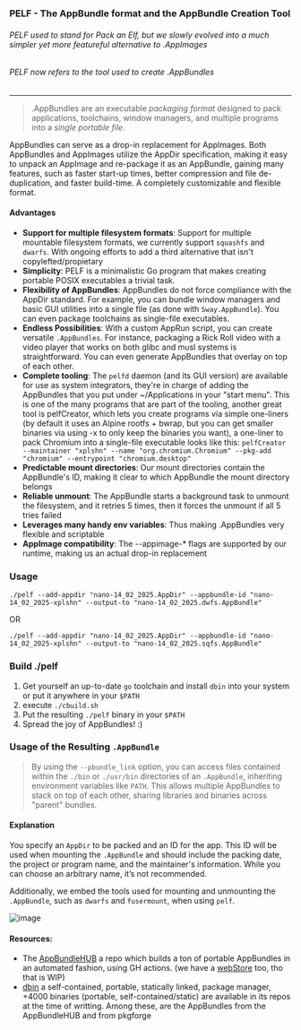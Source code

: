 ### PELF - The AppBundle format and the AppBundle Creation Tool
###### PELF used to stand for Pack an Elf, but we slowly evolved into a much simpler yet more featureful alternative to .AppImages
###### PELF now refers to the tool used to create .AppBundles

---

> .AppBundles are an executable *packaging format* designed to pack applications, toolchains, window managers, and multiple programs into a *single portable file*.

AppBundles can serve as a drop-in replacement for AppImages. Both AppBundles and AppImages utilize the AppDir specification, making it easy to unpack an AppImage and re-package it as an AppBundle, gaining many features, such as faster start-up times, better compression and file de-duplication, and faster build-time. A completely customizable and flexible format.

#### Advantages
- **Support for multiple filesystem formats**: Support for multiple mountable filesystem formats, we currently support `squashfs` and `dwarfs`. With ongoing efforts to add a third alternative that isn't copylefted/propietary
- **Simplicity**: PELF is a minimalistic Go program that makes creating portable POSIX executables a trivial task.
- **Flexibility of AppBundles**: AppBundles do not force compliance with the AppDir standard. For example, you can bundle window managers and basic GUI utilities into a single file (as done with `Sway.AppBundle`). You can even package toolchains as single-file executables.
- **Endless Possibilities**: With a custom AppRun script, you can create versatile `.AppBundles`. For instance, packaging a Rick Roll video with a video player that works on both glibc and musl systems is straightforward. You can even generate AppBundles that overlay on top of each other.
- **Complete tooling**: The `pelfd` daemon (and its GUI version) are available for use as system integrators, they're in charge of adding the AppBundles that you put under ~/Applications in your "start menu". This is one of the many programs that are part of the tooling, another great tool is pelfCreator, which lets you create programs via simple one-liners (by default it uses an Alpine rootfs + bwrap, but you can get smaller binaries via using -x to only keep the binaries you want), a one-liner to pack Chromium into a single-file executable looks like this: `pelfCreator --maintainer "xplshn" --name "org.chromium.Chromium" --pkg-add "chromium" --entrypoint "chromium.desktop"`
- **Predictable mount directories**: Our mount directories contain the AppBundle's ID, making it clear to which AppBundle the mount directory belongs
- **Reliable unmount**: The AppBundle starts a background task to unmount the filesystem, and it retries 5 times, then it forces the unmount if all 5 tries failed
- **Leverages many handy env variables**: Thus making .AppBundles very flexible and scriptable 
- **AppImage compatibility**: The --appimage-* flags are supported by our runtime, making us an actual drop-in replacement

### Usage
```
./pelf --add-appdir "nano-14_02_2025.AppDir" --appbundle-id "nano-14_02_2025-xplshn" --output-to "nano-14_02_2025.dwfs.AppBundle"
```
OR
```
./pelf --add-appdir "nano-14_02_2025.AppDir" --appbundle-id "nano-14_02_2025-xplshn" --output-to "nano-14_02_2025.sqfs.AppBundle"
```

### Build ./pelf
1. Get yourself an up-to-date `go` toolchain and install `dbin` into your system or put it anywhere in your `$PATH`
2. execute `./cbuild.sh`
3. Put the resulting `./pelf` binary in your `$PATH`
4. Spread the joy of AppBundles! :)

### Usage of the Resulting `.AppBundle`
> By using the `--pbundle_link` option, you can access files contained within the `./bin` or `./usr/bin` directories of an `.AppBundle`, inheriting environment variables like `PATH`. This allows multiple AppBundles to stack on top of each other, sharing libraries and binaries across "parent" bundles.

#### Explanation
You specify an `AppDir` to be packed and an ID for the app. This ID will be used when mounting the `.AppBundle` and should include the packing date, the project or program name, and the maintainer's information. While you can choose an arbitrary name, it’s not recommended.

Additionally, we embed the tools used for mounting and unmounting the `.AppBundle`, such as `dwarfs` and `fusermount`, when using `pelf`.

![image](https://github.com/user-attachments/assets/f4459934-a5b6-4717-8299-86b56dc0cf48)


#### Resources:
- The [AppBundleHUB](https://github.com/xplshn/AppBundleHUB) a repo which builds a ton of portable AppBundles in an automated fashion, using GH actions. (we have a [webStore](https://xplshn.github.io/AppBundleHUB) too, tho that is WIP)
- [dbin](https://github.com/xplshn/dbin) a self-contained, portable, statically linked, package manager, +4000 binaries (portable, self-contained/static) are available in its repos at the time of writting. Among these, are the AppBundles from the AppBundleHUB and from pkgforge
